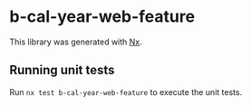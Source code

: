 # b-cal-year-web-feature

This library was generated with [Nx](https://nx.dev).

## Running unit tests

Run `nx test b-cal-year-web-feature` to execute the unit tests.
